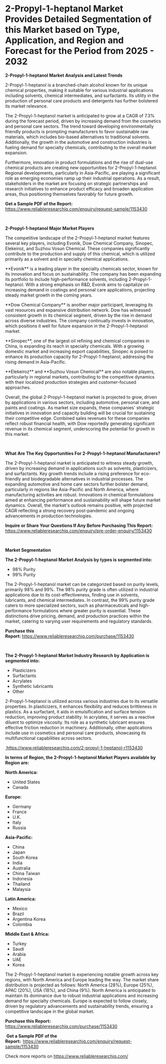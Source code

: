 <p><h1>2-Propyl-1-heptanol Market Provides Detailed Segmentation of this Market based on Type, Application, and Region and Forecast for the Period from 2025 - 2032</h1></p><p><strong>2-Propyl-1-heptanol Market Analysis and Latest Trends</strong></p>
<p><p>2-Propyl-1-heptanol is a branched-chain alcohol known for its unique chemical properties, making it suitable for various industrial applications including solvents, chemical intermediates, and surfactants. Its utility in the production of personal care products and detergents has further bolstered its market relevance.</p><p>The 2-Propyl-1-heptanol market is anticipated to grow at a CAGR of 7.3% during the forecast period, driven by increasing demand from the cosmetics and personal care sectors. The trend toward developing environmentally friendly products is prompting manufacturers to favor sustainable raw materials, which includes bio-based alternatives to traditional solvents. Additionally, the growth in the automotive and construction industries is fueling demand for specialty chemicals, contributing to the overall market expansion.</p><p>Furthermore, innovation in product formulations and the rise of dual-use chemical products are creating new opportunities for 2-Propyl-1-heptanol. Regional developments, particularly in Asia-Pacific, are playing a significant role as emerging economies ramp up their industrial operations. As a result, stakeholders in the market are focusing on strategic partnerships and research initiatives to enhance product efficacy and broaden application areas, thus positioning themselves favorably for future growth.</p></p>
<p><strong>Get a Sample PDF of the Report:&nbsp;</strong> <a href="https://www.reliableresearchiq.com/enquiry/request-sample/1153430?utm_campaign=1870&utm_medium=2&utm_source=Github&utm_content=ia&utm_term=05022025&utm_id=2-propyl-1-heptanol">https://www.reliableresearchiq.com/enquiry/request-sample/1153430</a></p>
<p>&nbsp;</p>
<p><strong>2-Propyl-1-heptanol Major Market Players</strong></p>
<p><p>The competitive landscape of the 2-Propyl-1-heptanol market features several key players, including Evonik, Dow Chemical Company, Sinopec, Elekeiroz, and Suzhou Vosun Chemical. These companies significantly contribute to the production and supply of this chemical, which is utilized primarily as a solvent and in specialty chemical applications.</p><p>**Evonik** is a leading player in the specialty chemicals sector, known for its innovation and focus on sustainability. The company has been expanding its portfolio to include high-performance solvents, including 2-Propyl-1-heptanol. With a strong emphasis on R&D, Evonik aims to capitalize on increasing demand in coatings and personal care applications, projecting steady market growth in the coming years.</p><p>**Dow Chemical Company** is another major participant, leveraging its vast resources and expansive distribution network. Dow has witnessed consistent growth in its chemical segment, driven by the rise in demand across diverse industries. The company continually invests in innovation, which positions it well for future expansion in the 2-Propyl-1-heptanol market.</p><p>**Sinopec**, one of the largest oil refining and chemical companies in China, is expanding its reach in specialty chemicals. With a growing domestic market and increasing export capabilities, Sinopec is poised to enhance its production capacity for 2-Propyl-1-heptanol, addressing the rising demand in Asia-Pacific.</p><p>**Elekeiroz** and **Suzhou Vosun Chemical** are also notable players, particularly in regional markets, contributing to the competitive dynamics with their localized production strategies and customer-focused approaches.</p><p>Overall, the global 2-Propyl-1-heptanol market is projected to grow, driven by applications in various sectors, including automotive, personal care, and paints and coatings. As market size expands, these companies' strategic initiatives in innovation and capacity building will be crucial for sustaining their competitive edge. Combined sales revenues for these companies reflect robust financial health, with Dow reportedly generating significant revenue in its chemical segment, underscoring the potential for growth in this market.</p></p>
<p>&nbsp;</p>
<p><strong>What Are The Key Opportunities For 2-Propyl-1-heptanol Manufacturers?</strong></p>
<p><p>The 2-Propyl-1-heptanol market is anticipated to witness steady growth, driven by increasing demand in applications such as solvents, plasticizers, and surfactants. Key growth trends include a rising preference for eco-friendly and biodegradable alternatives in industrial processes. The expanding automotive and home care sectors further bolster demand, particularly in regions like Asia-Pacific and North America, where manufacturing activities are robust. Innovations in chemical formulations aimed at enhancing performance and sustainability will shape future market dynamics. Overall, the market's outlook remains positive, with projected CAGR reflecting a strong recovery post-pandemic and ongoing advancements in production technologies.</p></p>
<p><strong>Inquire or Share Your Questions If Any Before Purchasing This Report:</strong> <a href="https://www.reliableresearchiq.com/enquiry/pre-order-enquiry/1153430?utm_campaign=1870&utm_medium=2&utm_source=Github&utm_content=ia&utm_term=05022025&utm_id=2-propyl-1-heptanol">https://www.reliableresearchiq.com/enquiry/pre-order-enquiry/1153430</a></p>
<p>&nbsp;</p>
<p><strong>Market Segmentation</strong></p>
<p><strong>The 2-Propyl-1-heptanol Market Analysis by types is segmented into:</strong></p>
<p><ul><li>98% Purity</li><li>99% Purity</li></ul></p>
<p><p>The 2-Propyl-1-heptanol market can be categorized based on purity levels, primarily 98% and 99%. The 98% purity grade is often utilized in industrial applications due to its cost-effectiveness, finding use in solvents, lubricants, and chemical intermediates. In contrast, the 99% purity grade caters to more specialized sectors, such as pharmaceuticals and high-performance formulations where greater purity is essential. These distinctions drive pricing, demand, and production practices within the market, catering to varying user requirements and regulatory standards.</p></p>
<p><strong>Purchase this Report:&nbsp;</strong><a href="https://www.reliableresearchiq.com/purchase/1153430?utm_campaign=1870&utm_medium=2&utm_source=Github&utm_content=ia&utm_term=05022025&utm_id=2-propyl-1-heptanol">https://www.reliableresearchiq.com/purchase/1153430</a></p>
<p>&nbsp;</p>
<p><strong>The 2-Propyl-1-heptanol Market Industry Research by Application is segmented into:</strong></p>
<p><ul><li>Plasticizers</li><li>Surfactants</li><li>Acrylates</li><li>Synthetic lubricants</li><li>Other</li></ul></p>
<p><p>2-Propyl-1-heptanol is utilized across various industries due to its versatile properties. In plasticizers, it enhances flexibility and reduces brittleness in plastics. As a surfactant, it aids in emulsification and surface tension reduction, improving product stability. In acrylates, it serves as a reactive diluent to optimize viscosity. Its role as a synthetic lubricant ensures effective friction reduction in machinery. Additionally, other applications include use in cosmetics and personal care products, showcasing its multifunctional capabilities across sectors.</p></p>
<p><a href="https://www.reliableresearchiq.com/2-propyl-1-heptanol-r1153430?utm_campaign=1870&utm_medium=2&utm_source=Github&utm_content=ia&utm_term=05022025&utm_id=2-propyl-1-heptanol">&nbsp;https://www.reliableresearchiq.com/2-propyl-1-heptanol-r1153430</a></p>
<p><strong>In terms of Region, the 2-Propyl-1-heptanol Market Players available by Region are:</strong></p>
<p>
    <p> <strong> North America: </strong>
        <ul>
            <li>United States</li>
            <li>Canada</li>
        </ul>
        </p> 
    <p> <strong> Europe: </strong>
        <ul>
            <li>Germany</li>
            <li>France</li>
            <li>U.K.</li>
            <li>Italy</li>
            <li>Russia</li>
        </ul>
        </p> 
    <p> <strong> Asia-Pacific: </strong>
        <ul>
            <li>China</li>
            <li>Japan</li>
            <li>South Korea</li>
            <li>India</li>
            <li>Australia</li>
            <li>China Taiwan</li>
            <li>Indonesia</li>
            <li>Thailand</li>
            <li>Malaysia</li>
        </ul>
        </p> 
    <p> <strong> Latin America: </strong>
        <ul>
            <li>Mexico</li>
            <li>Brazil</li>
            <li>Argentina Korea</li>
            <li>Colombia</li>
        </ul>
        </p> 
    <p> <strong> Middle East & Africa: </strong>
        <ul>
            <li>Turkey</li>
            <li>Saudi</li>
            <li>Arabia</li>
            <li>UAE</li>
            <li>Korea</li>
        </ul>
    </p>
    </p>
<p><p>The 2-Propyl-1-heptanol market is experiencing notable growth across key regions, with North America and Europe leading the way. The market share distribution is projected as follows: North America (28%), Europe (25%), APAC (20%), USA (18%), and China (9%). North America is anticipated to maintain its dominance due to robust industrial applications and increasing demand for specialty chemicals. Europe is expected to follow closely, driven by regulatory advancements and sustainability trends, ensuring a competitive landscape in the global market.</p></p>
<p><strong>Purchase this Report: </strong><a href="https://www.reliableresearchiq.com/purchase/1153430?utm_campaign=1870&utm_medium=2&utm_source=Github&utm_content=ia&utm_term=05022025&utm_id=2-propyl-1-heptanol">https://www.reliableresearchiq.com/purchase/1153430</a></p>
<p>&nbsp;<strong>Get a Sample PDF of the Report:&nbsp;&nbsp;</strong><a href="https://www.reliableresearchiq.com/enquiry/request-sample/1153430?utm_campaign=1870&utm_medium=2&utm_source=Github&utm_content=ia&utm_term=05022025&utm_id=2-propyl-1-heptanol">https://www.reliableresearchiq.com/enquiry/request-sample/1153430</a></p>
<p><strong></strong></p>
<p>Check more reports on <a href="https://www.reliableresearchiq.com/?utm_campaign=1870&utm_medium=2&utm_source=Github&utm_content=ia&utm_term=05022025&utm_id=2-propyl-1-heptanol">https://www.reliableresearchiq.com/</a></p>